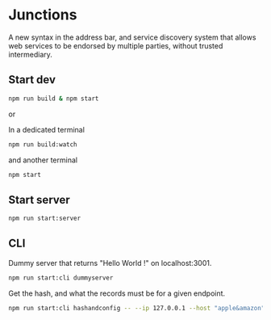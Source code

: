 # Junctions

A new syntax in the address bar, and service discovery system that allows web services to be endorsed by multiple parties, without trusted intermediary.

## Start dev

```sh
npm run build & npm start
```

or

In a dedicated terminal

```sh
npm run build:watch
```

and another terminal

```sh
npm start
```

## Start server

```sh
npm run start:server
```

## CLI

Dummy server that returns "Hello World !" on localhost:3001.

```sh
npm run start:cli dummyserver
```

Get the hash, and what the records must be for a given endpoint.

```sh
npm run start:cli hashandconfig -- --ip 127.0.0.1 --host "apple&amazon" --port 3001
```
